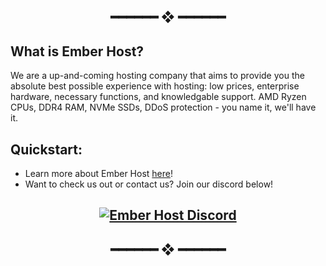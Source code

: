 <h2 align="center"> ━━━━━━  ❖  ━━━━━━ </h2>


## What is Ember Host?

We are a up-and-coming hosting company that aims to provide you the absolute best possible experience with hosting: low prices, enterprise hardware, necessary functions, and knowledgable support. AMD Ryzen CPUs, DDR4 RAM, NVMe SSDs, DDoS protection - you name it, we'll have it.


## Quickstart:

- Learn more about Ember Host [here](https://ember.host)!
- Want to check us out or contact us? Join our discord below!

<h2 align="center"> <a href="https://discord.gg/68s9zKtSFb" align = "center">
          <img alt="Ember Host Discord" src="https://discord.com/api/guilds/1062514276406931476/widget.png?style=banner2"> 
</a>

<h2 align="center"> ━━━━━━  ❖  ━━━━━━ </h2>
